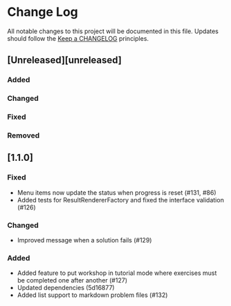 # Change Log
All notable changes to this project will be documented in this file.
Updates should follow the [Keep a CHANGELOG](http://keepachangelog.com/) principles.

## [Unreleased][unreleased]
### Added

### Changed

### Fixed

### Removed

## [1.1.0]
### Fixed
 - Menu items now update the status when progress is reset (#131, #86)
 - Added tests for ResultRendererFactory and fixed the interface validation (#126)
   
### Changed
 - Improved message when a solution fails (#129)  
 
### Added
 - Added feature to put workshop in tutorial mode where exercises must be completed one after another (#127)
 - Updated dependencies (5d16877)
 - Added list support to markdown problem files (#132)
